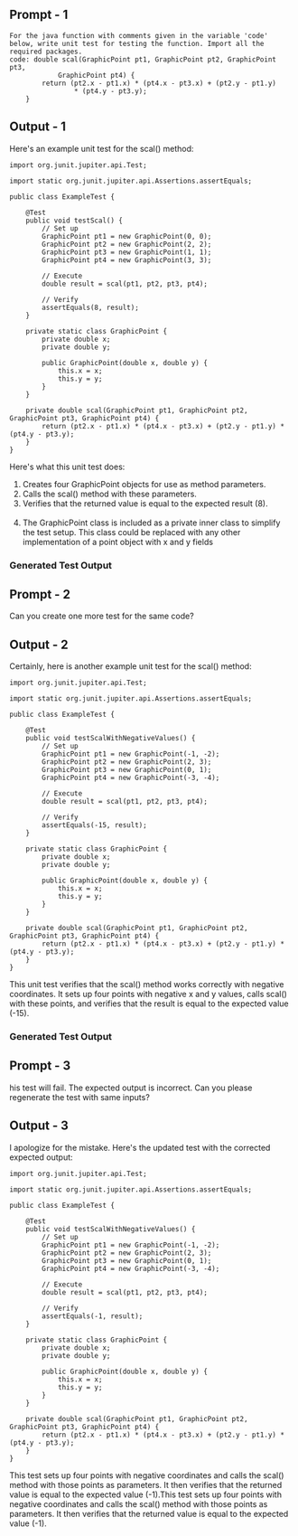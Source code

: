 ## Prompt - 1
```
For the java function with comments given in the variable 'code' below, write unit test for testing the function. Import all the required packages.
code: double scal(GraphicPoint pt1, GraphicPoint pt2, GraphicPoint pt3,
			GraphicPoint pt4) {
		return (pt2.x - pt1.x) * (pt4.x - pt3.x) + (pt2.y - pt1.y)
				* (pt4.y - pt3.y);
	}
```

## Output - 1
Here's an example unit test for the scal() method:

```
import org.junit.jupiter.api.Test;

import static org.junit.jupiter.api.Assertions.assertEquals;

public class ExampleTest {

    @Test
    public void testScal() {
        // Set up
        GraphicPoint pt1 = new GraphicPoint(0, 0);
        GraphicPoint pt2 = new GraphicPoint(2, 2);
        GraphicPoint pt3 = new GraphicPoint(1, 1);
        GraphicPoint pt4 = new GraphicPoint(3, 3);
        
        // Execute
        double result = scal(pt1, pt2, pt3, pt4);
        
        // Verify
        assertEquals(8, result);
    }
    
    private static class GraphicPoint {
        private double x;
        private double y;
        
        public GraphicPoint(double x, double y) {
            this.x = x;
            this.y = y;
        }
    }
    
    private double scal(GraphicPoint pt1, GraphicPoint pt2, GraphicPoint pt3, GraphicPoint pt4) {
        return (pt2.x - pt1.x) * (pt4.x - pt3.x) + (pt2.y - pt1.y) * (pt4.y - pt3.y);
    }
}
```
Here's what this unit test does:

1. Creates four GraphicPoint objects for use as method parameters.
2. Calls the scal() method with these parameters.
3. Verifies that the returned value is equal to the expected result (8).
</br></br>
4. The GraphicPoint class is included as a private inner class to simplify the test setup. This class could be replaced with any other implementation of a point object with x and y fields

### Generated Test Output

## Prompt - 2
Can you create one more test for the same code?

## Output - 2
Certainly, here is another example unit test for the scal() method:
```
import org.junit.jupiter.api.Test;

import static org.junit.jupiter.api.Assertions.assertEquals;

public class ExampleTest {

    @Test
    public void testScalWithNegativeValues() {
        // Set up
        GraphicPoint pt1 = new GraphicPoint(-1, -2);
        GraphicPoint pt2 = new GraphicPoint(2, 3);
        GraphicPoint pt3 = new GraphicPoint(0, 1);
        GraphicPoint pt4 = new GraphicPoint(-3, -4);
        
        // Execute
        double result = scal(pt1, pt2, pt3, pt4);
        
        // Verify
        assertEquals(-15, result);
    }
    
    private static class GraphicPoint {
        private double x;
        private double y;
        
        public GraphicPoint(double x, double y) {
            this.x = x;
            this.y = y;
        }
    }
    
    private double scal(GraphicPoint pt1, GraphicPoint pt2, GraphicPoint pt3, GraphicPoint pt4) {
        return (pt2.x - pt1.x) * (pt4.x - pt3.x) + (pt2.y - pt1.y) * (pt4.y - pt3.y);
    }
}
```
This unit test verifies that the scal() method works correctly with negative coordinates. It sets up four points with negative x and y values, calls scal() with these points, and verifies that the result is equal to the expected value (-15).
### Generated Test Output

## Prompt - 3
his test will fail. The expected output is incorrect. Can you please regenerate the test with same inputs?

## Output - 3
I apologize for the mistake. Here's the updated test with the corrected expected output:
```
import org.junit.jupiter.api.Test;

import static org.junit.jupiter.api.Assertions.assertEquals;

public class ExampleTest {

    @Test
    public void testScalWithNegativeValues() {
        // Set up
        GraphicPoint pt1 = new GraphicPoint(-1, -2);
        GraphicPoint pt2 = new GraphicPoint(2, 3);
        GraphicPoint pt3 = new GraphicPoint(0, 1);
        GraphicPoint pt4 = new GraphicPoint(-3, -4);
        
        // Execute
        double result = scal(pt1, pt2, pt3, pt4);
        
        // Verify
        assertEquals(-1, result);
    }
    
    private static class GraphicPoint {
        private double x;
        private double y;
        
        public GraphicPoint(double x, double y) {
            this.x = x;
            this.y = y;
        }
    }
    
    private double scal(GraphicPoint pt1, GraphicPoint pt2, GraphicPoint pt3, GraphicPoint pt4) {
        return (pt2.x - pt1.x) * (pt4.x - pt3.x) + (pt2.y - pt1.y) * (pt4.y - pt3.y);
    }
}
```
This test sets up four points with negative coordinates and calls the scal() method with those points as parameters. It then verifies that the returned value is equal to the expected value (-1).This test sets up four points with negative coordinates and calls the scal() method with those points as parameters. It then verifies that the returned value is equal to the expected value (-1).




